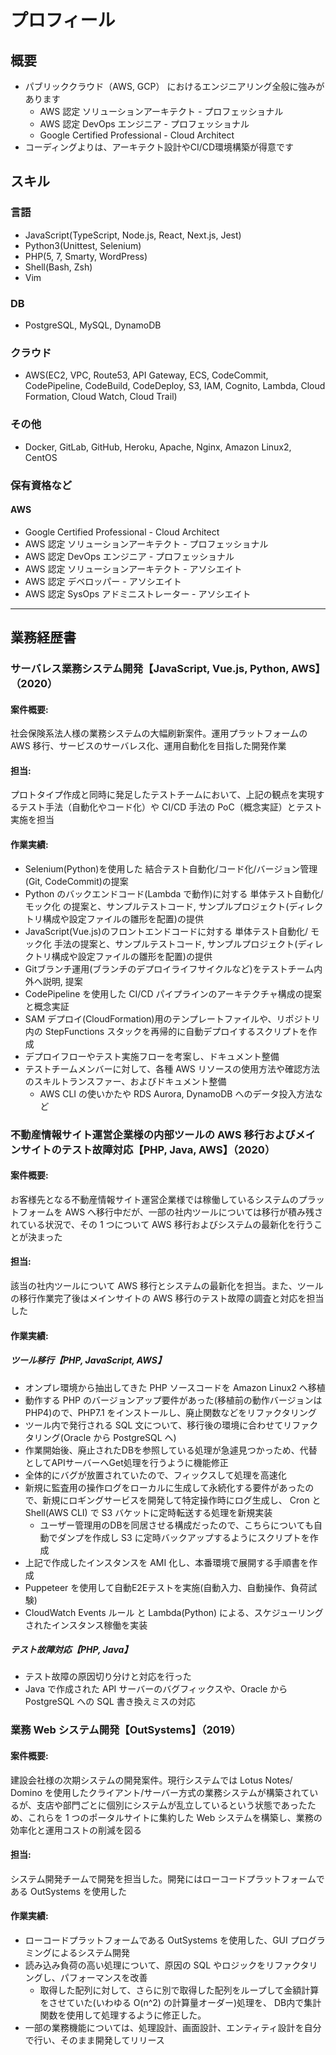 # プロフィール

## 概要

- パブリッククラウド（AWS, GCP） におけるエンジニアリング全般に強みがあります
  - AWS 認定 ソリューションアーキテクト - プロフェッショナル
  - AWS 認定 DevOps エンジニア - プロフェッショナル
  - Google Certified Professional - Cloud Architect
- コーディングよりは、アーキテクト設計やCI/CD環境構築が得意です

## スキル

### 言語

- JavaScript(TypeScript, Node.js, React, Next.js, Jest)
- Python3(Unittest, Selenium)
- PHP(5, 7, Smarty, WordPress)
- Shell(Bash, Zsh)
- Vim

### DB

- PostgreSQL, MySQL, DynamoDB

### クラウド

- AWS(EC2, VPC, Route53, API Gateway, ECS, CodeCommit, CodePipeline, CodeBuild, CodeDeploy, S3, IAM, Cognito, Lambda, Cloud Formation, Cloud Watch, Cloud Trail)

### その他

- Docker, GitLab, GitHub, Heroku, Apache, Nginx, Amazon Linux2, CentOS

### 保有資格など

#### AWS

- Google Certified Professional - Cloud Architect
- AWS 認定 ソリューションアーキテクト - プロフェッショナル
- AWS 認定 DevOps エンジニア - プロフェッショナル
- AWS 認定 ソリューションアーキテクト - アソシエイト
- AWS 認定 デベロッパー - アソシエイト
- AWS 認定 SysOps アドミニストレーター - アソシエイト

---

## 業務経歴書

### サーバレス業務システム開発【JavaScript, Vue.js, Python, AWS】（2020）

#### 案件概要:

社会保険系法人様の業務システムの大幅刷新案件。運用プラットフォームの AWS 移行、サービスのサーバレス化、運用自動化を目指した開発作業

#### 担当:

プロトタイプ作成と同時に発足したテストチームにおいて、上記の観点を実現するテスト手法（自動化やコード化）や CI/CD 手法の PoC（概念実証）とテスト実施を担当

#### 作業実績:

- Selenium(Python)を使用した 結合テスト自動化/コード化/バージョン管理(Git, CodeCommit)の提案
- Python のバックエンドコード(Lambda で動作)に対する 単体テスト自動化/モック化 の提案と、サンプルテストコード, サンプルプロジェクト(ディレクトリ構成や設定ファイルの雛形を配置)の提供
- JavaScript(Vue.js)のフロントエンドコードに対する 単体テスト自動化/ モック化 手法の提案と、サンプルテストコード, サンプルプロジェクト(ディレクトリ構成や設定ファイルの雛形を配置)の提供
- Gitブランチ運用(ブランチのデプロイライフサイクルなど)をテストチーム内外へ説明, 提案
- CodePipeline を使用した CI/CD パイプラインのアーキテクチャ構成の提案と概念実証
- SAM デプロイ(CloudFormation)用のテンプレートファイルや、リポジトリ内の StepFunctions スタックを再帰的に自動デプロイするスクリプトを作成
- デプロイフローやテスト実施フローを考案し、ドキュメント整備
- テストチームメンバーに対して、各種 AWS リソースの使用方法や確認方法のスキルトランスファー、およびドキュメント整備
  - AWS CLI の使いかたや RDS Aurora, DynamoDB へのデータ投入方法など

### 不動産情報サイト運営企業様の内部ツールの AWS 移行およびメインサイトのテスト故障対応【PHP, Java, AWS】（2020）

#### 案件概要:

お客様先となる不動産情報サイト運営企業様では稼働しているシステムのプラットフォームを AWS へ移行中だが、一部の社内ツールについては移行が積み残されている状況で、その 1 つについて AWS 移行およびシステムの最新化を行うことが決まった

#### 担当:

該当の社内ツールについて AWS 移行とシステムの最新化を担当。また、ツールの移行作業完了後はメインサイトの AWS 移行のテスト故障の調査と対応を担当した

#### 作業実績:

##### ツール移行【PHP, JavaScript, AWS】

- オンプレ環境から抽出してきた PHP ソースコードを Amazon Linux2 へ移植
- 動作する PHP のバージョンアップ要件があった(移植前の動作バージョンは PHP4)ので、PHP7.1 をインストールし、廃止関数などをリファクタリング
- ツール内で発行される SQL 文について、移行後の環境に合わせてリファクタリング(Oracle から PostgreSQL へ)
- 作業開始後、廃止されたDBを参照している処理が急遽見つかっため、代替としてAPIサーバーへGet処理を行うように機能修正
- 全体的にバグが放置されていたので、フィックスして処理を高速化
- 新規に監査用の操作ログをローカルに生成して永続化する要件があったので、新規にロギングサービスを開発して特定操作時にログ生成し、
  Cron と Shell(AWS CLI) で S3 バケットに定時転送する処理を新規実装
  - ユーザー管理用のDBを同居させる構成だったので、こちらについても自動でダンプを作成し S3 に定時バックアップするようにスクリプトを作成
- 上記で作成したインスタンスを AMI 化し、本番環境で展開する手順書を作成
- Puppeteer を使用して自動E2Eテストを実施(自動入力、自動操作、負荷試験)
- CloudWatch Events ルール と Lambda(Python) による、スケジューリングされたインスタンス稼働を実装

##### テスト故障対応【PHP, Java】

- テスト故障の原因切り分けと対応を行った
- Java で作成された API サーバーのバグフィックスや、Oracle から PostgreSQL への SQL 書き換えミスの対応

### 業務 Web システム開発【OutSystems】（2019）

#### 案件概要:

建設会社様の次期システムの開発案件。現行システムでは Lotus Notes/ Domino を使用したクライアント/サーバー方式の業務システムが構築されているが、支店や部門ごとに個別にシステムが乱立しているという状態であったため、これらを 1 つのポータルサイトに集約した Web システムを構築し、業務の効率化と運用コストの削減を図る

#### 担当:

システム開発チームで開発を担当した。開発にはローコードプラットフォームである OutSystems を使用した

#### 作業実績:

- ローコードプラットフォームである OutSystems を使用した、GUI プログラミングによるシステム開発
- 読み込み負荷の高い処理について、原因の SQL やロジックをリファクタリングし、パフォーマンスを改善
  - 取得した配列に対して、さらに別で取得した配列をループして金額計算をさせていた(いわゆる O(n^2) の計算量オーダー)処理を、
    DB内で集計関数を使用して処理するように修正した。
- 一部の業務機能については、処理設計、画面設計、エンティティ設計を自分で行い、そのまま開発してリリース
